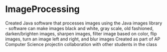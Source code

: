 # ImageProcessing

Created Java software that processes images using the Java images library - software can make images black and white, gray scale, old fashioned, darken/brighten  images, sharpen images, filter image based on color, flip images, turn an image left and right, and blur images
Created as part of AP Computer Science projectin collaboration with other students in the class
